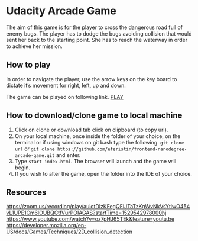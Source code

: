 # Udacity Arcade Game

The aim of this game is for the player to cross the dangerous road full of enemy bugs. The player has to dodge the bugs avoiding collision that would sent her back to the starting point. She has to reach the waterway in order to achieve her mission. 


## How to play

In order to navigate the player, use the arrow keys on the key board to dictate it’s movement for right, left, up and down.

The game can be played on following link.
[PLAY](https://eferistin.github.io/frontend-nanodegree-arcade-game/ )


## How to download/clone game to local machine

1. Click on clone or download tab click on clipboard (to copy url).
2. On your local machine, once inside the folder of your choice, on the terminal or if using windows on git bash type the following. 
    `git clone url`
    or 
    `git clone https://github.com/eferistin/frontend-nanodegree-arcade-game.git`
    and enter.
3. Type `start index.html`. The browser will launch and the game will begin.
4. If you wish to alter the game, open the folder into the IDE of your choice.


## Resources

https://zoom.us/recording/play/aulotDlzKFegQFIJTaTzKgWvNkVsYtlwO454vL1UPE1Cm6lOUBQCtfVurPOIAGAS?startTime=1529542978000hj
https://www.youtube.com/watch?v=oz7pHJ65TEk&feature=youtu.be
https://developer.mozilla.org/en-US/docs/Games/Techniques/2D_collision_detection 
